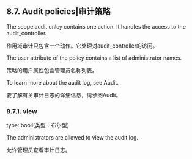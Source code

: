 ## 8.7. Audit policies|审计策略

The scope audit onlcy contains one action. It handles the access to the audit_controller.

作用域审计只包含一个动作。它处理对audit_controller的访问。

The user attribute of the policy contains a list of administrator names.

策略的用户属性包含管理员名称列表。

To learn more about the audit log, see Audit.

要了解有关审计日志的详细信息，请参阅Audit。

### 8.7.1. view

type: booll(类型：布尔型)

The administrators are allowed to view the audit log.

允许管理员查看审计日志。